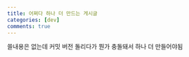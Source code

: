 ```yaml
---
title: 어쩌다 하나 더 만드는 게시글
categories: [dev]
comments: true
---
```


쓸내용은 없는데 커밋 버전 돌리다가 뭔가 충돌돼서 하나 더 만들어야됨